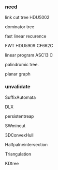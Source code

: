 ### need
link cut tree HDU5002

dominator tree

fast linear recurence 

FWT HDU5909 CF662C

linear program ASC13 C

palindromic tree.

planar graph

### unvalidate

SuffixAutomata

DLX

persistentreap

SWmincut

3DConvexHull

Halfpalneintersection

Triangulation

KDtree

